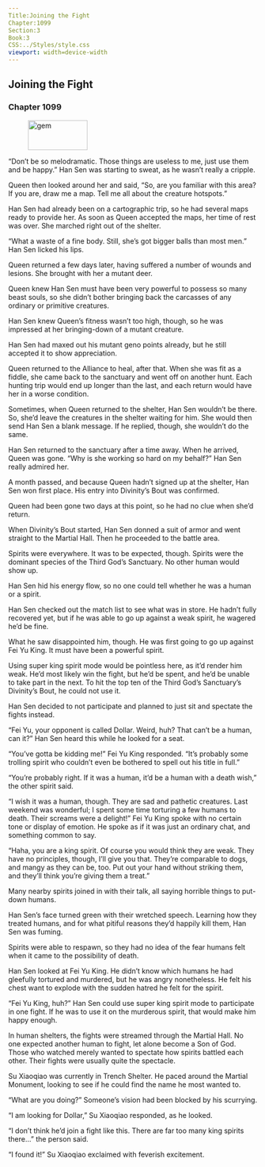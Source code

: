 ```yaml
---
Title:Joining the Fight 
Chapter:1099 
Section:3 
Book:3 
CSS:../Styles/style.css 
viewport: width=device-width
---
```

  
## Joining the Fight
### Chapter 1099
  
<figure>
	<img src="../Images/gem.gif" alt="gem" id="gem" width="120" height="60" />
</figure>
  

  
“Don’t be so melodramatic. Those things are useless to me, just use them and be happy.” Han Sen was starting to sweat, as he wasn’t really a cripple.

Queen then looked around her and said, “So, are you familiar with this area? If you are, draw me a map. Tell me all about the creature hotspots.”

Han Sen had already been on a cartographic trip, so he had several maps ready to provide her. As soon as Queen accepted the maps, her time of rest was over. She marched right out of the shelter.

“What a waste of a fine body. Still, she’s got bigger balls than most men.” Han Sen licked his lips.

Queen returned a few days later, having suffered a number of wounds and lesions. She brought with her a mutant deer.

Queen knew Han Sen must have been very powerful to possess so many beast souls, so she didn’t bother bringing back the carcasses of any ordinary or primitive creatures.

Han Sen knew Queen’s fitness wasn’t too high, though, so he was impressed at her bringing-down of a mutant creature.

Han Sen had maxed out his mutant geno points already, but he still accepted it to show appreciation.

Queen returned to the Alliance to heal, after that. When she was fit as a fiddle, she came back to the sanctuary and went off on another hunt. Each hunting trip would end up longer than the last, and each return would have her in a worse condition.

Sometimes, when Queen returned to the shelter, Han Sen wouldn’t be there. So, she’d leave the creatures in the shelter waiting for him. She would then send Han Sen a blank message. If he replied, though, she wouldn’t do the same.

Han Sen returned to the sanctuary after a time away. When he arrived, Queen was gone. “Why is she working so hard on my behalf?” Han Sen really admired her.

A month passed, and because Queen hadn’t signed up at the shelter, Han Sen won first place. His entry into Divinity’s Bout was confirmed.

Queen had been gone two days at this point, so he had no clue when she’d return.

When Divinity’s Bout started, Han Sen donned a suit of armor and went straight to the Martial Hall. Then he proceeded to the battle area.

Spirits were everywhere. It was to be expected, though. Spirits were the dominant species of the Third God’s Sanctuary. No other human would show up.

Han Sen hid his energy flow, so no one could tell whether he was a human or a spirit.

Han Sen checked out the match list to see what was in store. He hadn’t fully recovered yet, but if he was able to go up against a weak spirit, he wagered he’d be fine.

What he saw disappointed him, though. He was first going to go up against Fei Yu King. It must have been a powerful spirit.

Using super king spirit mode would be pointless here, as it’d render him weak. He’d most likely win the fight, but he’d be spent, and he’d be unable to take part in the next. To hit the top ten of the Third God’s Sanctuary’s Divinity’s Bout, he could not use it.

Han Sen decided to not participate and planned to just sit and spectate the fights instead.

“Fei Yu, your opponent is called Dollar. Weird, huh? That can’t be a human, can it?” Han Sen heard this while he looked for a seat.

“You’ve gotta be kidding me!” Fei Yu King responded. “It’s probably some trolling spirit who couldn’t even be bothered to spell out his title in full.”

“You’re probably right. If it was a human, it’d be a human with a death wish,” the other spirit said.

“I wish it was a human, though. They are sad and pathetic creatures. Last weekend was wonderful; I spent some time torturing a few humans to death. Their screams were a delight!” Fei Yu King spoke with no certain tone or display of emotion. He spoke as if it was just an ordinary chat, and something common to say.

“Haha, you are a king spirit. Of course you would think they are weak. They have no principles, though, I’ll give you that. They’re comparable to dogs, and mangy as they can be, too. Put out your hand without striking them, and they’ll think you’re giving them a treat.”

Many nearby spirits joined in with their talk, all saying horrible things to put-down humans.

Han Sen’s face turned green with their wretched speech. Learning how they treated humans, and for what pitiful reasons they’d happily kill them, Han Sen was fuming.

Spirits were able to respawn, so they had no idea of the fear humans felt when it came to the possibility of death.

Han Sen looked at Fei Yu King. He didn’t know which humans he had gleefully tortured and murdered, but he was angry nonetheless. He felt his chest want to explode with the sudden hatred he felt for the spirit.

“Fei Yu King, huh?” Han Sen could use super king spirit mode to participate in one fight. If he was to use it on the murderous spirit, that would make him happy enough.

In human shelters, the fights were streamed through the Martial Hall. No one expected another human to fight, let alone become a Son of God. Those who watched merely wanted to spectate how spirits battled each other. Their fights were usually quite the spectacle.

Su Xiaoqiao was currently in Trench Shelter. He paced around the Martial Monument, looking to see if he could find the name he most wanted to.

“What are you doing?” Someone’s vision had been blocked by his scurrying.

“I am looking for Dollar,” Su Xiaoqiao responded, as he looked.

“I don’t think he’d join a fight like this. There are far too many king spirits there…” the person said.

“I found it!” Su Xiaoqiao exclaimed with feverish excitement.